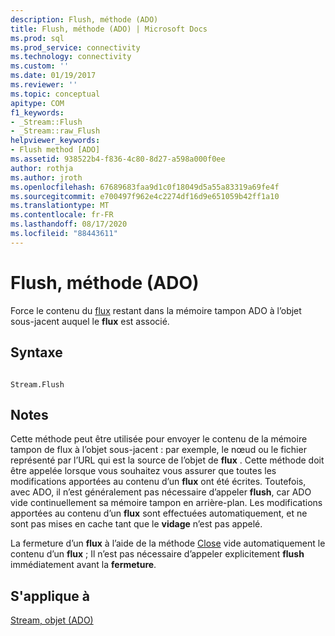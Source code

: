 ```yaml
---
description: Flush, méthode (ADO)
title: Flush, méthode (ADO) | Microsoft Docs
ms.prod: sql
ms.prod_service: connectivity
ms.technology: connectivity
ms.custom: ''
ms.date: 01/19/2017
ms.reviewer: ''
ms.topic: conceptual
apitype: COM
f1_keywords:
- _Stream::Flush
- _Stream::raw_Flush
helpviewer_keywords:
- Flush method [ADO]
ms.assetid: 938522b4-f836-4c80-8d27-a598a000f0ee
author: rothja
ms.author: jroth
ms.openlocfilehash: 67689683faa9d1c0f18049d5a55a83319a69fe4f
ms.sourcegitcommit: e700497f962e4c2274df16d9e651059b42ff1a10
ms.translationtype: MT
ms.contentlocale: fr-FR
ms.lasthandoff: 08/17/2020
ms.locfileid: "88443611"
---
```

# <a name="flush-method-ado"></a>Flush, méthode (ADO)
Force le contenu du [flux](../../../ado/reference/ado-api/stream-object-ado.md) restant dans la mémoire tampon ADO à l’objet sous-jacent auquel le **flux** est associé.  
  
## <a name="syntax"></a>Syntaxe  
  
```  
  
Stream.Flush  
```  
  
## <a name="remarks"></a>Notes  
 Cette méthode peut être utilisée pour envoyer le contenu de la mémoire tampon de flux à l’objet sous-jacent : par exemple, le nœud ou le fichier représenté par l’URL qui est la source de l’objet de **flux** . Cette méthode doit être appelée lorsque vous souhaitez vous assurer que toutes les modifications apportées au contenu d’un **flux** ont été écrites. Toutefois, avec ADO, il n’est généralement pas nécessaire d’appeler **flush**, car ADO vide continuellement sa mémoire tampon en arrière-plan. Les modifications apportées au contenu d’un **flux** sont effectuées automatiquement, et ne sont pas mises en cache tant que le **vidage** n’est pas appelé.  
  
 La fermeture d’un **flux** à l’aide de la méthode [Close](../../../ado/reference/ado-api/close-method-ado.md) vide automatiquement le contenu d’un **flux** ; Il n’est pas nécessaire d’appeler explicitement **flush** immédiatement avant la **fermeture**.  
  
## <a name="applies-to"></a>S'applique à  
 [Stream, objet (ADO)](../../../ado/reference/ado-api/stream-object-ado.md)
